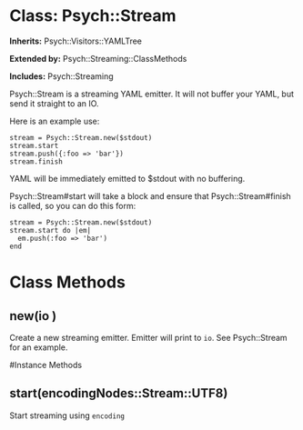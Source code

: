 # Class: Psych::Stream
**Inherits:** Psych::Visitors::YAMLTree
  
**Extended by:** Psych::Streaming::ClassMethods
    
**Includes:** Psych::Streaming
  

Psych::Stream is a streaming YAML emitter.  It will not buffer your YAML, but
send it straight to an IO.

Here is an example use:

    stream = Psych::Stream.new($stdout)
    stream.start
    stream.push({:foo => 'bar'})
    stream.finish

YAML will be immediately emitted to $stdout with no buffering.

Psych::Stream#start will take a block and ensure that Psych::Stream#finish is
called, so you can do this form:

    stream = Psych::Stream.new($stdout)
    stream.start do |em|
      em.push(:foo => 'bar')
    end


# Class Methods
## new(io ) [](#method-c-new)
Create a new streaming emitter.  Emitter will print to `io`.  See
Psych::Stream for an example.

#Instance Methods
## start(encodingNodes::Stream::UTF8) [](#method-i-start)
Start streaming using `encoding`

